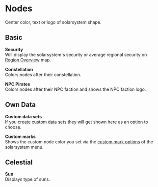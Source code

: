 # Nodes
Center color, text or logo of solarsystem shape.

## Basic
**Security**<br>
Will display the solarsystem's security or average regional security on [Region Overview](https://eveeye.readthedocs.io/en/latest/map/layout/) map.

**Constellation**<br>
Colors nodes after their constellation.

**NPC Pirates**<br>
Colors nodes after their NPC faction and shows the NPC faction logo.

## Own Data
**Custom data sets**<br>
If you create [custom data](https://eveeyeechoes.readthedocs.io/en/latest/data/database/) sets they will get shown here as an option to choose.

**Custom marks**<br>
Shows the custom node color you set via the [custom mark options](https://eveeyeechoes.readthedocs.io/en/latest/sharing/custom-marks/) of the solarsystem menu.

## Celestial
**Sun**<br>
Displays type of suns.


<!--stackedit_data:
eyJoaXN0b3J5IjpbLTEyMTE5MjUxNzcsNDc3NTM5OTksODA5Mj
I5OTg4LDE2NTUzOTYwNTMsMTc1Mjg0MjUwMywtMTA3MjkwNzM0
NiwtMTYzMjIzNjMyNiwxNzcxOTQ5MzQ2LDE1OTczOTQyMzddfQ
==
-->